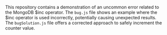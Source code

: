 This repository contains a demonstration of an uncommon error related to the MongoDB $inc operator.  The `bug.js` file shows an example where the $inc operator is used incorrectly, potentially causing unexpected results. The `bugSolution.js` file offers a corrected approach to safely increment the counter value.